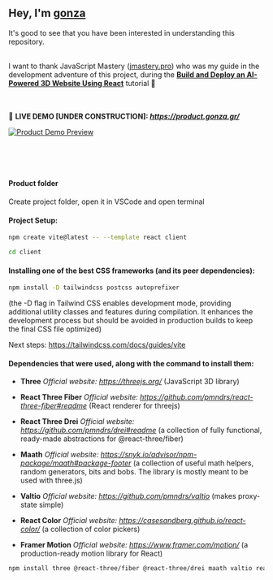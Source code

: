 ## Hey, I'm **[gonza](https://www.gonza.gr/)**
It's good to see that you have been interested in understanding this repository.<br><br>



I want to thank JavaScript Mastery ([jmastery.pro](https://www.jsmastery.pro/)) 
who was my guide in the development adventure of this project, 
during the **[Build and Deploy an AI-Powered 3D Website Using React](https://www.youtube.com/watch?v=ZqEa8fTxypQ)** tutorial 💎<br><br><br>



📌 **LIVE DEMO [UNDER CONSTRUCTION]: _https://product.gonza.gr/_**

[![Product Demo Preview](https://i.postimg.cc/3JCZXcrT/under-construction.png)](https://i.postimg.cc/3JCZXcrT/under-construction.png)

<br><br><br>

#### Product folder
Create project folder, open it in VSCode and open terminal

#### Project Setup:
```bash
npm create vite@latest -- --template react client
```
```bash
cd client
```

#### Installing one of the best CSS frameworks (and its peer dependencies):
```bash
npm install -D tailwindcss postcss autoprefixer
```
(the -D flag in Tailwind CSS enables development mode, providing additional utility classes and features during compilation. It enhances the development process but should be avoided in production builds to keep the final CSS file optimized)

Next steps: https://tailwindcss.com/docs/guides/vite <br>



#### Dependencies that were used, along with the command to install them:

* **Three**
_Official website: https://threejs.org/_ (JavaScript 3D library)

* **React Three Fiber**
_Official website: https://github.com/pmndrs/react-three-fiber#readme_ (React renderer for threejs)

* **React Three Drei**
_Official website: https://github.com/pmndrs/drei#readme_ (a collection of fully functional, ready-made abstractions for @react-three/fiber)

* **Maath**
_Official website: https://snyk.io/advisor/npm-package/maath#package-footer_ (a collection of useful math helpers, random generators, bits and bobs. The library is mostly meant to be used with three.js)

* **Valtio**
_Official website: https://github.com/pmndrs/valtio_ (makes proxy-state simple)

* **React Color**
_Official website: https://casesandberg.github.io/react-color/_ (a collection of color pickers)

* **Framer Motion**
_Official website: https://www.framer.com/motion/_ (a production-ready motion library for React)

```bash
npm install three @react-three/fiber @react-three/drei maath valtio react-color framer-motion
```
